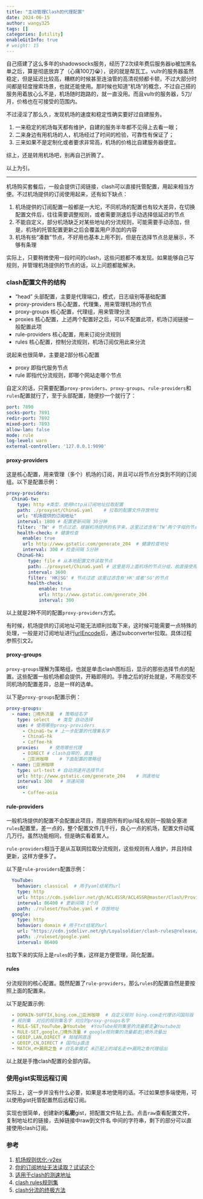 ```yaml
---
title: "主动管理Clash的代理配置"
date: 2024-06-15
author: wangy325
tags: []
categories: [utility]
enableGitInfo: true
# weight: 15
---
```


自己搭建了这么多年的shadowsocks服务，经历了2次续年费后服务器ip被加黑名单之后，算是彻底放弃了（心痛100刀😭），说的就是帮瓦工。vultr的服务器虽然稳定，但是延迟比较高，糟糕的时候甚至连油管的高清视频都卡顿，不过大部分时间都是轻度搜索场景，也就还能使用。那时候也知道“机场”的概念，不过自己搭的服务用着放心么不是，机场随时跑路的，就一直没用。而且vultr的服务器，5刀/月，价格也在可接受的范围内。

<!--more-->

不过浸淫了那么久，发现机场的速度和稳定性确实要好过自建服务。

1. 一来稳定的机场每天都有维护，自建的服务半年都不见得上去看一眼；
2. 二来身边有用机场的人，机场经过了时间的检验，可靠性有保证了；
3. 三来如果不是定制化或者要求非常高，机场的价格比自建服务器便宜。

综上，还是转用机场吧，别再自己折腾了。

以上为引。

---

机场购买套餐后，一般会提供订阅链接，clash可以直接托管配置，用起来相当方便。不过机场提供的订阅使用起来，还有如下缺点：

1. 机场提供的订阅配置一般都是一大坨，不同机场的配置也有较大差异，在切换配置文件后，往往需要调整规则，或者需要测速后手动选择低延迟的节点
2. 不能自定义，部分机场缺乏对某些地址的分流规则，可能需要手动添加，但是，机场的托管配置更新之后会覆盖用户添加的内容
3. 机场有些“凑数”节点，不好用也基本上用不到，但是在选择节点总是展示，不够有条理

实际上，只要稍微使用一段时间的clash，这些问题都不难发现。如果能够自己写规则，并管理机场提供的节点的话，以上问题都能解决。

### clash配置文件的结构

- “head” 头部配置，主要是代理端口，模式，日志级别等基础配置
- proxy-providers 核心配置，代理集，用来管理机场的节点
- proxy-groups 核心配置，代理组，用来管理分流
- proxies 核心配置，上述两个配置好之后，可以不配置此项，机场订阅链接一般配置此项
- rule-providers 核心配置，用来订阅分流规则
- rules 核心配置，控制分流规则，机场订阅仅用此来分流

说起来也很简单，主要是2部分核心配置

- proxy 即指代服务节点
- rule 即指代分流规则，即哪个网站走哪个节点

自定义的话，只需要配置`proxy-providers`、`proxy-groups`、`rule-providers`和`rules`配置就行了，至于头部配置，随便抄一个就行了：

```yaml
port: 7890
socks-port: 7891
redir-port: 7892
mixed-port: 7893
allow-lan: false
mode: rule
log-level: warn
external-controller: '127.0.0.1:9090'
```

####  proxy-providers

这是核心配置，用来管理（多个）机场的订阅，并且可以将节点分类到不同的订阅组。以下是配置示例：

```yaml
proxy-providers:
  ChinaG-tw:
    type: http #类型，使用http从订阅地址拉取配置
    path: ./proxyset/ChinaG.yaml    # 拉取的配置文件存放地址
    url: "机场提供的订阅地址"
    interval: 1800 # 配置更新间隔 30分钟
    filter: 'TW' # 节点过滤，根据机场提供的名字来，这里过滤含有‘TW’两个字母的节点
    health-check: # 健康检查
      enable: true
      url: http://www.gstatic.com/generate_204  # 健康检查地址
      interval: 300 # 检查间隔 5分钟
    ChinaG-hk:
        type: file # 从本地配置文件读取节点
        path: ./proxyset/ChinaG.yaml # 这里是将上面机场的节点分组，故直接使用上面拉取的配置
        interval: 3600 
        filter: 'HK|SG' # 节点过滤 这里过滤含有'HK'或者'SG'的节点
        health-check:
            enable: true
            url: http://www.gstatic.com/generate_204
            interval: 300
```

以上就是2种不同的配置`proxy-providers`方式。

有时候，机场提供的订阅地址可能无法顺利拉取下来，这时候可能需要一点特殊的处理，一般是对订阅地址进行[urlEncode](https://www.urlencoder.org/)后，通过subconverter拉取。具体过程参照引文2。

#### proxy-groups

`proxy-groups`理解为策略组，也就是单击clash图标后，显示的那些选择节点的配置。这些配置一般机场都会提供，开箱即用的。手撸之后的好处就是，不用忍受不同机场的配置差异，总是一样的选单。

以下是`proxy-groups`配置示例：

```yaml
proxy-groups:
  - name: 🎯境外流量  # 策略组名字
    type: select   # 类型 自动选择
    use: # 使用哪些proxy-providers
      - ChinaG-tw # 上一步配置的代理集名字
      - ChinaG-hk
      - Coffee-hk
    proxies:    # 使用哪些代理
      - DIRECT # clash自带的，直连
      - 🥤亚洲咖啡    # 下面配置的策略组
  - name: 🥤亚洲咖啡
    type: url-test # 自动测速并选择节点
    url: http://www.gstatic.com/generate_204    # 测速地址
    interval: 300   # 测速间隔
    use:
      - Coffee-asia 
```

#### rule-providers

一般机场提供的配置不会配置此项目，而是把所有的ip/域名规则一股脑全塞进`rules`配置里，差一点的，整个配置文件几千行，良心一点的机场，配置文件动辄几万行。虽然功能相同，但是确实看着累人。

`rule-providers`相当于是从互联网拉取分流规则，这些规则有人维护，并且持续更新，这样方便多了。

以下是`rule-providers`配置示例：

```yaml
  YouTube:
    behavior: classical  # 用于yaml结尾的url
    type: http 
    url: https://cdn.jsdelivr.net/gh/ACL4SSR/ACL4SSR@master/Clash/Providers/Ruleset/YouTube.yaml # 规则地址
    interval: 86400 # 更新间隔 1个月
    path: ./ruleset/YouTube.yaml # 存放地址
  google:
    type: http
    behavior: domain # 用于txt结尾的url
    url: "https://cdn.jsdelivr.net/gh/Loyalsoldier/clash-rules@release/google.txt"
    path: ./ruleset/google.yaml
    interval: 86400
```

拉取下来的实际上是`rules`的子集，这样是方便管理，简化配置。

#### rules

分流规则的核心配置。既然配置了`rule-providers`，那么`rules`的配置自然是要按照上面的配置来。

以下是配置示例:

```yaml
  - DOMAIN-SUFFIX,bing.com,🥤亚洲咖啡  # 自定义规则 bing.com走代理访问国际版
  # 规则集  对应的规则集名字 对应的proxy-groups名字
  - RULE-SET,YouTube,🎬️Youtube  #YouTube规则集里的流量都走🎬️Youtube出
  - RULE-SET,google,🎯境外流量 # google规则集的流量都走🎯境外流量出
  - GEOIP,LAN,DIRECT # 局域网直连
  - GEOIP,CN,DIRECT # 国内ip直连
  - MATCH,🐟漏网之鱼 # 白名单模式 未匹配上的域名走🐟漏网之鱼代理组出
```

以上就是手撸clash配置的全部内容。

### 使用gist实现远程订阅

实际上，这一步并没有什么必要，如果是本地使用的话。不过如果想多端使用，可以使用gist托管配置然后远程订阅。

实现也很简单，创建新的**私密**gist，把配置文件贴上去。点击`raw`查看配置文件，复制地址栏的链接，去掉链接中raw到文件名
中间的字符串，剩下的部分可以直接使用clash订阅。


### 参考

1. [机场规则优化-v2ex](https://cn.v2ex.com/t/964122)
2. [你的订阅地址无法读取？试试这个](https://limbopro.com/archives/subconverter.html#%E4%BD%BF%E7%94%A8%E7%9A%84%E5%88%86%E6%B5%81%E8%A7%84%E5%88%99/%E7%AD%96%E7%95%A5%E5%8F%8A%E8%84%9A%E6%9C%AC%E8%AF%B4%E6%98%8E%EF%BC%88%E5%BF%85%E7%9C%8B%EF%BC%89)
3. [适用于clash的测速地址](https://www.skyqian.com/archives/clash-testlink.html)
4. [clash rules规则集](https://github.com/Loyalsoldier/clash-rules)
5. [clash分流的终极方法](https://jamesdaily.life/rule-proxy-provider)
